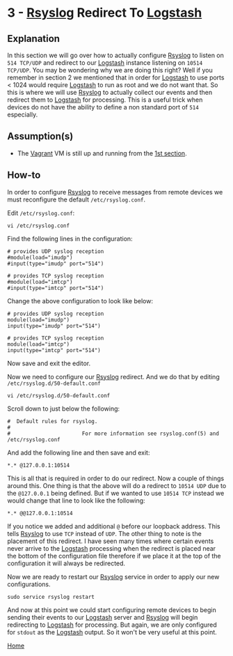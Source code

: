 3 - [Rsyslog] Redirect To [Logstash]
================================

Explanation
-----------
In this section we will go over how to actually configure [Rsyslog] to listen
on `514 TCP/UDP` and redirect to our [Logstash] instance listening on `10514 TCP/UDP`.
You may be wondering why we are doing this right? Well if you remember in section
2 we mentioned that in order for [Logstash] to use ports < 1024 would require
[Logstash] to run as root and we do not want that. So this is where we will use
[Rsyslog] to actually collect our events and then redirect them to [Logstash] for
processing. This is a useful trick when devices do not have the ability to define
a non standard port of `514` especially.

Assumption(s)
-------------
* The [Vagrant] VM is still up and running from the [1st section](../1-Installing-Logstash/README.md).

How-to
------
In order to configure [Rsyslog] to receive messages from remote devices we must
reconfigure the default `/etc/rsyslog.conf`.

Edit `/etc/rsyslog.conf`:
```
vi /etc/rsyslog.conf
```
Find the following lines in the configuration:
```
# provides UDP syslog reception
#module(load="imudp")
#input(type="imudp" port="514")

# provides TCP syslog reception
#module(load="imtcp")
#input(type="imtcp" port="514")
```
Change the above configuration to look like below:
```
# provides UDP syslog reception
module(load="imudp")
input(type="imudp" port="514")

# provides TCP syslog reception
module(load="imtcp")
input(type="imtcp" port="514")
```
Now save and exit the editor.

Now we need to configure our [Rsyslog] redirect. And we do that by editing
`/etc/rsyslog.d/50-default.conf`
```
vi /etc/rsyslog.d/50-default.conf
```
Scroll down to just below the following:
```
#  Default rules for rsyslog.
#
#                       For more information see rsyslog.conf(5) and /etc/rsyslog.conf
```
And add the following line and then save and exit:
```
*.* @127.0.0.1:10514
```
This is all that is required in order to do our redirect. Now a couple of things
around this. One thing is that the above will do a redirect to `10514 UDP` due to
the `@127.0.0.1` being defined. But if we wanted to use `10514 TCP` instead we
would change that line to look like the following:
```
*.* @@127.0.0.1:10514
```
If you notice we added and additional `@` before our loopback address. This tells
[Rsyslog] to use `TCP` instead of `UDP`. The other thing to note is the placement
of this redirect. I have seen many times where certain events never arrive to the
[Logstash] processing when the redirect is placed near the bottom of the configuration
file therefore if we place it at the top of the configuration it will always be
redirected.

Now we are ready to restart our [Rsyslog] service in order to apply our new
configurations.
```
sudo service rsyslog restart
```

And now at this point we could start configuring remote devices to begin sending
their events to our [Logstash] server and [Rsyslog] will begin redirecting to
[Logstash] for processing. But again, we are only configured for `stdout` as the
[Logstash] output. So it won't be very useful at this point.

[Home](../README.md)

[Logstash]: <https://www.elastic.co/products/logstash>
[Rsyslog]: <https://en.wikipedia.org/wiki/Rsyslog>
[Vagrant]: <https://www.vagrantup.com/>
